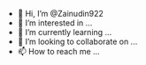 - 👋 Hi, I’m @Zainudin922
- 👀 I’m interested in ...
- 🌱 I’m currently learning ...
- 💞️ I’m looking to collaborate on ...
- 📫 How to reach me ...

<!---
Zainudin922/Zainudin922 is a ✨ special ✨ repository because its `README.md` (this file) appears on your GitHub profile.
You can click the Preview link to take a look at your changes.
--->
